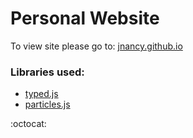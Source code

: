 # Personal Website
To view site please go to: [jnancy.github.io](jnancy.github.io)

### Libraries used:
- [typed.js](https://github.com/mattboldt/typed.js)
- [particles.js](https://github.com/VincentGarreau/particles.js/)

:octocat:
